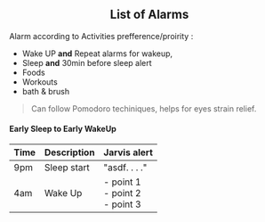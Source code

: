 <h2 align="center">List of Alarms</h2>

Alarm according to Activities prefference/proirity :  
- Wake UP **and** Repeat alarms for wakeup,
- Sleep **and** 30min before sleep alert
- Foods
- Workouts
- bath & brush

> Can follow Pomodoro techiniques, helps for eyes strain relief.  

#### Early Sleep to Early WakeUp

| Time | Description | Jarvis alert |
| ---- | ----------- | ------------ |
| 9pm | Sleep start | "asdf. . . ." |
| 4am | Wake Up | - point 1<br>- point 2<br>- point 3 |
